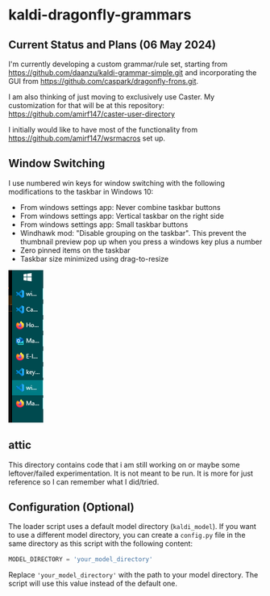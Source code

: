 # kaldi-dragonfly-grammars
## Current Status and Plans (06 May 2024)

I'm currently developing a custom grammar/rule set, starting from https://github.com/daanzu/kaldi-grammar-simple.git and incorporating the GUI from https://github.com/caspark/dragonfly-frons.git. 

I am also thinking of just moving to exclusively use Caster. My customization for that will be at this repository: https://github.com/amirf147/caster-user-directory

I initially would like to have most of the functionality from https://github.com/amirf147/wsrmacros set up. 

## Window Switching
I use numbered win keys for window switching with the following
modifications to the taskbar in Windows 10:
- From windows settings app: Never combine taskbar buttons
- From windows settings app: Vertical taskbar on the right side
- From windows settings app: Small taskbar buttons
- Windhawk mod: "Disable grouping on the taskbar". This prevent the thumbnail preview pop up when you press a windows key plus a number
- Zero pinned items on the taskbar
- Taskbar size minimized using drag-to-resize

![alt text](https://github.com/amirf147/kaldi-dragonfly-gammars/blob/main/images/vertical_taskbar.png "vertical taskbar")

## attic

This directory contains code that i am still working on or maybe some leftover/failed experimentation. It is not meant to be run. It is more for just reference so I can remember what I did/tried.

## Configuration (Optional)

The loader script uses a default model directory (`kaldi_model`). If you want to use a different model directory, you can create a `config.py` file in the same directory as this script with the following content:

```python
MODEL_DIRECTORY = 'your_model_directory'
```

Replace `'your_model_directory'` with the path to your model directory. The script will use this value instead of the default one.
